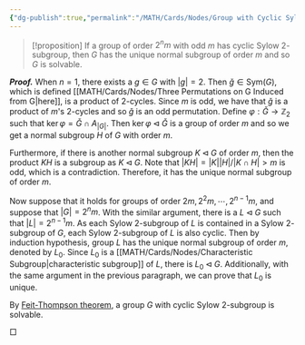 ```yaml
---
{"dg-publish":true,"permalink":"/MATH/Cards/Nodes/Group with Cyclic Sylow 2-subgroup/","dgPassFrontmatter":true}
---
```



> [!proposition]
> If a group of order $2^nm$ with odd $m$ has cyclic Sylow $2$-subgroup, then $G$ has the unique normal subgroup of order $m$ and so $G$ is solvable.

**_Proof._**
When $n=1$, there exists a $g\in G$ with $|g|=2$. Then $\check g\in\mathrm{Sym}(G)$, which is defined [[MATH/Cards/Nodes/Three Permutations on G Induced from G\|here]], is a product of $2$-cycles. Since $m$ is odd, we have that $\check g$ is a product of $m$'s $2$-cycles and so $\check g$ is an odd permutation. Define $\varphi:\check G\to \mathbb{Z}_2$ such that $\ker\varphi=\check G\cap A_{|G|}$. Then $\ker\varphi\lhd \check G$ is a group of order $m$ and so we get a normal subgroup $H$ of $G$ with order $m$. 

Furthermore, if there is another normal subgroup $K\lhd G$ of order $m$, then the product $KH$ is a subgroup as $K\lhd G$. Note that $|KH|=|K||H|/|K\cap H|>m$ is odd, which is a contradiction. Therefore, it has the unique normal subgroup of order $m$.

Now suppose that it holds for groups of order $2m,2^2m,\cdots,2^{n-1}m$, and suppose that $|G|=2^nm$. With the similar argument, there is a $L\lhd G$ such that $|L|=2^{n-1}m$. As each Sylow $2$-subgroup of $L$ is contained in a Sylow $2$-subgroup of $G$, each Sylow $2$-subgroup of $L$ is also cyclic. Then by induction hypothesis, group $L$ has the unique normal subgroup of order $m$, denoted by $L_0$. Since $L_0$ is a [[MATH/Cards/Nodes/Characteristic Subgroup\|characteristic subgroup]] of $L$, there is $L_0\lhd G$. Additionally, with the same argument in the previous paragraph, we can prove that $L_0$ is unique.

By [Feit-Thompson theorem](https://en.wikipedia.org/wiki/Feit–Thompson_theorem), a group $G$ with cyclic Sylow $2$-subgroup is solvable.
<p align="left">□</p>

